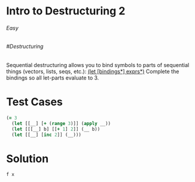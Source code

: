 # Intro to Destructuring 2

###### Easy
###### #Destructuring

Sequential destructuring allows you to bind symbols to parts of sequential things (vectors, lists, seqs, etc.): [(let [bindings\*] exprs\*)](http://clojure.org/special_forms#Special%20Forms--(let%20%5Bbindings*%20%5D%20exprs*))  Complete the bindings so all let-parts evaluate to 3.

# Test Cases
```clojure
(= 3
  (let [[__] [+ (range 3)]] (apply __))
  (let [[[__] b] [[+ 1] 2]] (__ b))
  (let [[__] [inc 2]] (__)))
```

# Solution
```clojure
f x
```
